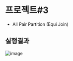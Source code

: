 # 프로젝트#3
- All Pair Partition (Equi Join)
## 실행결과
![image](/uploads/71d76af36bca0105277271936e46197e/image.png)
